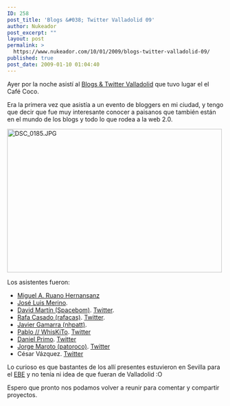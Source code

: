 ```yaml
---
ID: 258
post_title: 'Blogs &#038; Twitter Valladolid 09'
author: Nukeador
post_excerpt: ""
layout: post
permalink: >
  https://www.nukeador.com/10/01/2009/blogs-twitter-valladolid-09/
published: true
post_date: 2009-01-10 01:04:40
---
```

Ayer por la noche asistí al <a href="http://encuentroblog.wikispaces.com/">Blogs &amp; Twitter Valladolid</a> que tuvo lugar el el Café Coco.

Era la primera vez que asistía a un evento de bloggers en mi ciudad, y tengo que decir que fue muy interesante conocer a paisanos que también están en el mundo de los blogs y todo lo que rodea a la web 2.0.

<a title="DSC_0185.JPG por Nukeador, en Flickr" href="http://www.flickr.com/photos/nukeador/3183497244/"><img src="http://farm4.static.flickr.com/3125/3183497244_eedb1229cc.jpg" alt="DSC_0185.JPG" width="500" height="335" /></a>

Los asistentes fueron:
<ul>
	<li><a href="http://twitter.com/lepetitmusee" rel="nofollow">Miguel A. Ruano Hernansanz</a></li>
	<li><a href="http://www.joseluismerino.net" rel="nofollow">José Luis Merino</a>.</li>
	<li><a href="http://www.spacebom.com" rel="nofollow">David Martín (Spacebom)</a>. <a href="http://twitter.com/spacebom" rel="nofollow">Twitter</a>.</li>
	<li><a href="http://homocybersapiens.com" rel="nofollow">Rafa Casado (rafacas)</a>. <a href="http://twitter.com/rafacas" rel="nofollow">Twitter</a>.</li>
	<li><a href="http://twitter.com/nhpatt" rel="nofollow">Javier Gamarra (nhpatt)</a>.</li>
	<li><a href="http://miid.es/whiskito" rel="nofollow">Pablo // WhisKiTo</a>. <a href="http://twitter.com/whiskito" rel="nofollow">Twitter</a></li>
	<li><a href="http://5lineas.com" rel="nofollow">Daniel Primo</a>. <a href="http://twitter.com/delineas" rel="nofollow">Twitter</a></li>
	<li><a href="http://blog.patoroco.net" rel="nofollow">Jorge Maroto (patoroco)</a>. <a href="http://www.twitter.com/patoroco" rel="nofollow">Twitter</a></li>
	<li>César Vázquez. <a href="http://www.twitter.com/cvazper/" rel="nofollow">Twitter</a></li>
</ul>
Lo curioso es que bastantes de los allí presentes estuvieron en Sevilla para el <a href="http://www.nukeador.com/13/11/2008/evento-blog-espana-2008/">EBE</a> y no tenía ni idea de que fueran de Valladolid :O

Espero que pronto nos podamos volver a reunir para comentar y compartir proyectos.